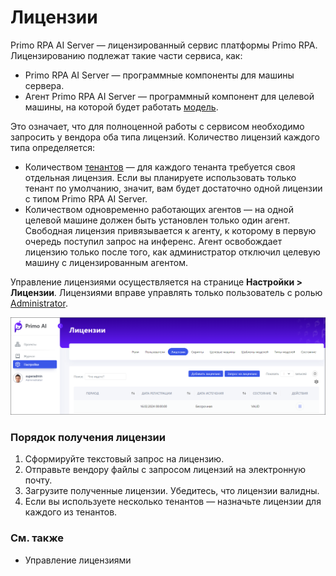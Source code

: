 # Лицензии

Primo RPA AI Server — лицензированный сервис платформы Primo RPA. Лицензированию подлежат такие части сервиса, как:
* Primo RPA AI Server — программные компоненты для машины сервера.
* Агент Primo RPA AI Server — программный компонент для целевой машины, на которой будет работать [модель](https://docs.primo-rpa.ru/primo-rpa/primo-rpa-ai-server/glossary#model).

Это означает, что для полноценной работы с сервисом необходимо запросить у вендора оба типа лицензий. Количество лицензий каждого типа определяется:
* Количеством [тенантов](https://docs.primo-rpa.ru/primo-rpa/primo-rpa-ai-server/common/access-control#tenanty) — для каждого тенанта требуется своя отдельная лицензия. Если вы планируете использовать только тенант по умолчанию, значит, вам будет достаточно одной лицензии с типом Primo RPA AI Server.
* Количеством одновременно работающих агентов — на одной целевой машине должен быть установлен только один агент. Свободная лицензия привязывается к агенту, к которому в первую очередь поступил запрос на инференс. Агент освобождает лицензию только после того, как администратор отключил целевую машину с лицензированным агентом.

Управление лицензиями осуществляется на странице **Настройки > Лицензии**. Лицензиями вправе управлять только пользователь с ролью [Administrator](https://docs.primo-rpa.ru/primo-rpa/primo-rpa-ai-server/admin/system-users#vstroennye-roli). 

![](<../../../.gitbook/assets1/primo-ai/licenses.png>)

### Порядок получения лицензии 

1. Сформируйте текстовый запрос на лицензию.
1. Отправьте вендору файлы с запросом лицензий на электронную почту.
2. Загрузите полученные лицензии. Убедитесь, что лицензии валидны.
3. Если вы используете несколько тенантов — назначьте лицензии для каждого из тенантов. 

### См. также

* Управление лицензиями





